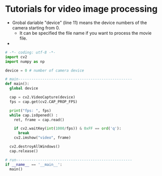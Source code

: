 # Tutorials for video image processing

- Grobal dariable "device" (line 11)  means the device numbers of the camera starting from 0. 
  - It can be specified the file name if you want to process the movie file.
- 

```python
# -*- coding: utf-8 -*-
import cv2
import numpy as np

device = 0 # number of camera device

# main----------------------------------------------------
def main():
  global device

  cap = cv2.VideoCapture(device)
  fps = cap.get(cv2.CAP_PROP_FPS)

  print("fps: ", fps)
  while cap.isOpened() :
    ret, frame = cap.read()

    if cv2.waitKey(int(1000/fps)) & 0xFF == ord('q'):
      break
    cv2.imshow("video", frame)

  cv2.destroyAllWindows()
  cap.release()

# run-----------------------------------------------------
if __name__ == '__main__':
  main()
```
